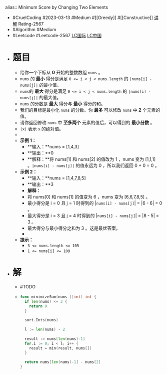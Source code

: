 alias:: Minimum Score by Changing Two Elements

- #CruelCoding #2023-03-13 #Medium #[[Greedy]] #[[Constructive]] [讲解](https://youtu.be/264neqgF3gM) Rating-2567
- #Algorithm #Medium
- #Leetcode #Leetcode-2567 [LC国际](https://leetcode.com/problems/minimum-score-by-changing-two-elements/) [LC中国](https://leetcode.cn/problems/minimum-score-by-changing-two-elements/)
- # 题目
	- 给你一个下标从 **0** 开始的整数数组 `nums` 。
	- `nums` 的 **最小** 得分是满足 `0 <= i < j < nums.length` 的 `|nums[i] - nums[j]|` 的最小值。
	- `nums`的 **最大** 得分是满足 `0 <= i < j < nums.length` 的 `|nums[i] - nums[j]|` 的最大值。
	- `nums` 的分数是 **最大** 得分与 **最小** 得分的和。
	- 我们的目标是最小化 `nums` 的分数。你 **最多** 可以修改 `nums` 中 **2** 个元素的值。
	- 请你返回修改 `nums` 中 **至多两个** 元素的值后，可以得到的 **最小分数** 。
	- `|x|` 表示 `x` 的绝对值。
	-
	- **示例 1：**
		- **输入：**nums = [1,4,3]
		- **输出：**0
		- **解释：**将 nums[1] 和 nums[2] 的值改为 1 ，nums 变为 [1,1,1] 。`|nums[i] - nums[j]|` 的值永远为 0 ，所以我们返回 0 + 0 = 0 。
	- **示例 2：**
		- **输入：**nums = [1,4,7,8,5]
		- **输出：**3
		- **解释：**
		- 将 nums[0] 和 nums[1] 的值变为 6 ，nums 变为 [6,6,7,8,5] 。
		- 最小得分是 i = 0 且 j = 1 时得到的 |`nums[i] - nums[j]`| = |6 - 6| = 0 。
		- 最大得分是 i = 3 且 j = 4 时得到的 |`nums[i] - nums[j]`| = |8 - 5| = 3 。
		- 最大得分与最小得分之和为 3 。这是最优答案。
		-
	- **提示：**
		- `3 <= nums.length <= 105`
		- `1 <= nums[i] <= 109`
- # 解
	- #TODO
	- ```go
	  func minimizeSum(nums []int) int {
	    if len(nums) <= 3 {
	      return 0
	    }
	    
	    sort.Ints(nums)
	    
	    l := len(nums) - 2
	    
	    result := nums[len(nums)-1]
	    for.i := 0; i < l; i++ {
	      result = min(result, nums[])
	    }
	    
	    return nums[len(nums)-1] - nums[2]
	  }
	  ```